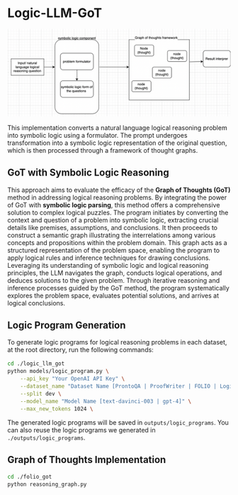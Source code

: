 # Logic-LLM-GoT

<p align="center">
  <img src="symbolic_formulator_with_got.png">
</p>

This implementation converts a natural language logical reasoning problem into symbolic logic using a formulator. The prompt undergoes transformation into a symbolic logic representation of the original question, which is then processed through a framework of thought graphs.

## GoT with Symbolic Logic Reasoning

This approach aims to evaluate the efficacy of the **Graph of Thoughts (GoT)** method in addressing logical reasoning problems. By integrating the power of GoT with **symbolic logic parsing**, this method offers a comprehensive solution to complex logical puzzles. The program initiates by converting the context and question of a problem into symbolic logic, extracting crucial details like premises, assumptions, and conclusions. It then proceeds to construct a semantic graph illustrating the interrelations among various concepts and propositions within the problem domain. This graph acts as a structured representation of the problem space, enabling the program to apply logical rules and inference techniques for drawing conclusions. Leveraging its understanding of symbolic logic and logical reasoning principles, the LLM navigates the graph, conducts logical operations, and deduces solutions to the given problem. Through iterative reasoning and inference processes guided by the GoT method, the program systematically explores the problem space, evaluates potential solutions, and arrives at logical conclusions.

## Logic Program Generation

To generate logic programs for logical reasoning problems in each dataset, at the root directory, run the following commands:

```bash
cd ./logic_llm_got
python models/logic_program.py \
    --api_key "Your OpenAI API Key" \
    --dataset_name "Dataset Name [ProntoQA | ProofWriter | FOLIO | LogicalDeduction ｜ AR-LSAT]" \
    --split dev \
    --model_name "Model Name [text-davinci-003 | gpt-4]" \
    --max_new_tokens 1024 \
```

The generated logic programs will be saved in `outputs/logic_programs`. You can also reuse the logic programs we generated in `./outputs/logic_programs`.

## Graph of Thoughts Implementation

```bash
cd ./folio_got
python reasoning_graph.py
```
